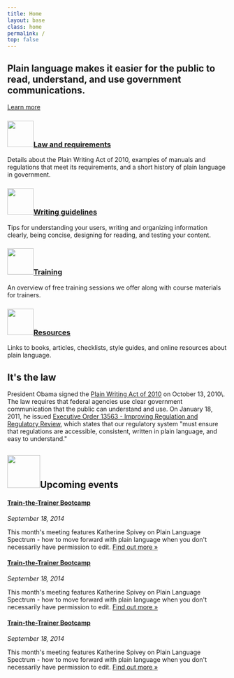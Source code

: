 ```yaml
---
title: Home
layout: base
class: home
permalink: /
top: false
---
```


<div class="bg-tan">

<section class="usa-section usa-grid home-hero">
  <h2 class="regular">
    Plain language makes it easier for the public to read, understand, and use government communications.
  </h2>
  <a class="usa-button usa-button-big usa-button-primary" href="{{ "/law/" | relative_url }}">
    Learn more
  </a>
</section>

</div>

<section class="usa-section bg-white home-grid">
  <div class="usa-grid mb3 sm-mb4">
  <div class="usa-width-one-half pr0 sm-pr4">
  <h3 class="flex items-center"><img src="{{ '/assets/img/gavel.svg' | relative_url }}" alt="" class="inline-block" style="width:60px;"><a href="{{ "/law/" | relative_url }}" class="text-decoration-none">Law and requirements</a></h3>
  <p>Details about the Plain Writing Act of 2010, examples of manuals and regulations that meet its requirements, and a short history of plain language in government.</p>
</div>
  <div class="usa-width-one-half pr0 sm-pr4">
  <h3 class="flex items-center"><img src="{{ '/assets/img/checklist.svg' | relative_url }}" alt="" class="inline-block" style="width:60px;"><a href="{{ "/guidelines/" | relative_url }}" class="text-decoration-none">Writing guidelines</a></h3>
  <p>Tips for understanding your users, writing and organizing information clearly, being concise, designing for reading, and testing your content.</p>
</div>
</div>
<div class="usa-grid">
  <div class="usa-width-one-half pr0 sm-pr4">
  <h3 class="flex items-center"><img src="{{ '/assets/img/training.svg' | relative_url }}" alt="" class="inline-block" style="width:60px;"><a href="{{ "/training/" | relative_url }}" class="text-decoration-none">Training</a></h3>
  <p>An overview of free training sessions we offer along with course materials for trainers.</p>
</div>
  <div class="usa-width-one-half pr0 sm-pr4">
  <h3 class="flex items-center"><img src="{{ '/assets/img/resources.svg' | relative_url }}" alt="" class="inline-block" style="width:60px;"><a href="{{ "/resources/" | relative_url }}" class="text-decoration-none">Resources</a></h3>
  <p>Links to books, articles, checklists, style guides, and online resources about plain language.</p>
</div>
</div>
</section>

<section class="usa-section bg-blue-light">
  <div class="usa-grid">
  <h2 class="regular">It's the law</h2>
  <p class="usa-font-lead">President Obama signed the <a href="https://www.gpo.gov/fdsys/pkg/PLAW-111publ274/content-detail.html">Plain Writing Act of 2010</a> on October 13, 2010\. The law requires that federal agencies use clear government communication that the public can understand and use. On January 18, 2011, he issued <a href="https://obamawhitehouse.archives.gov/the-press-office/2011/01/18/executive-order-13563-improving-regulation-and-regulatory-review">Executive Order 13563 - Improving Regulation and Regulatory Review</a>, which states that our regulatory system "must ensure that regulations are accessible, consistent, written in plain language, and easy to understand."</p>
</div>
</section>

<section class="usa-section bg-white">
<div class="usa-grid">
<h2 class="flex items-center regular"><img src="{{ '/assets/img/calendar.svg' | relative_url }}" alt="" class="inline-block" style="width:75px;">Upcoming events</h2>
<div class="usa-width-one-third border border-blue border-box rounded p3 mb3 sm-mb0">
<h4 class="mb0"><a href="#" class="text-decoration-none">Train-the-Trainer Bootcamp</a></h4>
<p class="mt0"><em>September 18, 2014</em></p>
<p>This month's meeting features Katherine Spivey on Plain Language Spectrum - how to move forward with plain language when you don't necessarily have permission to edit. <a href="#">Find out more &raquo;</a></p>
</div>
<div class="usa-width-one-third border border-blue border-box rounded p3 mb3 sm-mb0">
<h4 class="mb0"><a href="#" class="text-decoration-none">Train-the-Trainer Bootcamp</a></h4>
<p class="mt0"><em>September 18, 2014</em></p>
<p>This month's meeting features Katherine Spivey on Plain Language Spectrum - how to move forward with plain language when you don't necessarily have permission to edit. <a href="#">Find out more &raquo;</a></p>
</div>
<div class="usa-width-one-third border border-blue border-box rounded p3 mb3 sm-mb0">
<h4 class="mb0"><a href="#" class="text-decoration-none">Train-the-Trainer Bootcamp</a></h4>
<p class="mt0"><em>September 18, 2014</em></p>
<p>This month's meeting features Katherine Spivey on Plain Language Spectrum - how to move forward with plain language when you don't necessarily have permission to edit. <a href="#">Find out more &raquo;</a></p>
</div>
</div>
</section>
